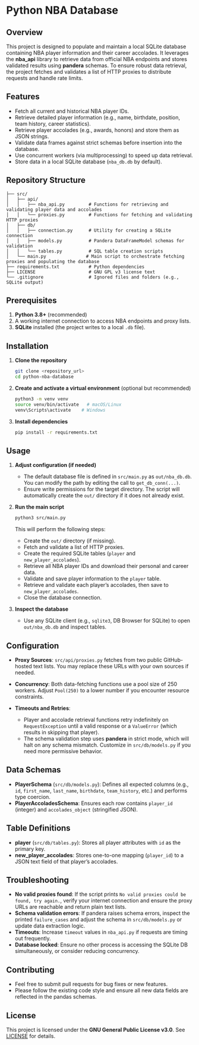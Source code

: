 # Python NBA Database

## Overview

This project is designed to populate and maintain a local SQLite database containing NBA player information and their career accolades. It leverages the **nba\_api** library to retrieve data from official NBA endpoints and stores validated results using **pandera** schemas. To ensure robust data retrieval, the project fetches and validates a list of HTTP proxies to distribute requests and handle rate limits.

## Features

* Fetch all current and historical NBA player IDs.
* Retrieve detailed player information (e.g., name, birthdate, position, team history, career statistics).
* Retrieve player accolades (e.g., awards, honors) and store them as JSON strings.
* Validate data frames against strict schemas before insertion into the database.
* Use concurrent workers (via multiprocessing) to speed up data retrieval.
* Store data in a local SQLite database (`nba_db.db` by default).

## Repository Structure

```
├── src/
│   ├── api/
│   │   ├── nba_api.py         # Functions for retrieving and validating player data and accolades
│   │   └── proxies.py         # Functions for fetching and validating HTTP proxies
│   ├── db/
│   │   ├── connection.py      # Utility for creating a SQLite connection
│   │   ├── models.py          # Pandera DataFrameModel schemas for validation
│   │   └── tables.py          # SQL table creation scripts
│   └── main.py               # Main script to orchestrate fetching proxies and populating the database
├── requirements.txt           # Python dependencies
├── LICENSE                    # GNU GPL v3 license text
└── .gitignore                 # Ignored files and folders (e.g., SQLite output)
```

## Prerequisites

1. **Python 3.8+** (recommended)
2. A working internet connection to access NBA endpoints and proxy lists.
3. **SQLite** installed (the project writes to a local `.db` file).

## Installation

1. **Clone the repository**

   ```bash
   git clone <repository_url>
   cd python-nba-database
   ```

2. **Create and activate a virtual environment** (optional but recommended)

   ```bash
   python3 -m venv venv
   source venv/bin/activate   # macOS/Linux
   venv\Scripts\activate    # Windows
   ```

3. **Install dependencies**

   ```bash
   pip install -r requirements.txt
   ```

## Usage

1. **Adjust configuration (if needed)**

   * The default database file is defined in `src/main.py` as `out/nba_db.db`. You can modify the path by editing the call to `get_db_conn(...)`.
   * Ensure write permissions for the target directory. The script will automatically create the `out/` directory if it does not already exist.

2. **Run the main script**

   ```bash
   python3 src/main.py
   ```

   This will perform the following steps:

   * Create the `out/` directory (if missing).
   * Fetch and validate a list of HTTP proxies.
   * Create the required SQLite tables (`player` and `new_player_accolades`).
   * Retrieve all NBA player IDs and download their personal and career data.
   * Validate and save player information to the `player` table.
   * Retrieve and validate each player’s accolades, then save to `new_player_accolades`.
   * Close the database connection.

3. **Inspect the database**

   * Use any SQLite client (e.g., `sqlite3`, DB Browser for SQLite) to open `out/nba_db.db` and inspect tables.

## Configuration

* **Proxy Sources**: `src/api/proxies.py` fetches from two public GitHub-hosted text lists. You may replace these URLs with your own sources if needed.
* **Concurrency**: Both data-fetching functions use a pool size of 250 workers. Adjust `Pool(250)` to a lower number if you encounter resource constraints.
* **Timeouts and Retries**:

  * Player and accolade retrieval functions retry indefinitely on `RequestException` until a valid response or a `ValueError` (which results in skipping that player).
  * The schema validation step uses **pandera** in strict mode, which will halt on any schema mismatch. Customize in `src/db/models.py` if you need more permissive behavior.

## Data Schemas

* **PlayerSchema** (`src/db/models.py`): Defines all expected columns (e.g., `id`, `first_name`, `last_name`, `birthdate`, `team_history`, etc.) and performs type coercion.
* **PlayerAccoladesSchema**: Ensures each row contains `player_id` (integer) and `accolades_object` (stringified JSON).

## Table Definitions

* **player** (`src/db/tables.py`): Stores all player attributes with `id` as the primary key.
* **new\_player\_accolades**: Stores one-to-one mapping (`player_id`) to a JSON text field of that player’s accolades.

## Troubleshooting

* **No valid proxies found**: If the script prints `No valid proxies could be found, try again.`, verify your internet connection and ensure the proxy URLs are reachable and return plain text lists.
* **Schema validation errors**: If pandera raises schema errors, inspect the printed `failure_cases` and adjust the schema in `src/db/models.py` or update data extraction logic.
* **Timeouts**: Increase `timeout` values in `nba_api.py` if requests are timing out frequently.
* **Database locked**: Ensure no other process is accessing the SQLite DB simultaneously, or consider reducing concurrency.

## Contributing

* Feel free to submit pull requests for bug fixes or new features.
* Please follow the existing code style and ensure all new data fields are reflected in the pandas schemas.

## License

This project is licensed under the **GNU General Public License v3.0**. See [LICENSE](LICENSE) for details.
